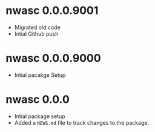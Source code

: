 # nwasc 0.0.0.9001
* Migrated old code
* Intial Github push

# nwasc 0.0.0.9000
* Intial pacakge Setup

# nwasc 0.0.0
* Intial package setup
* Added a `NEWS.md` file to track changes to the package.
